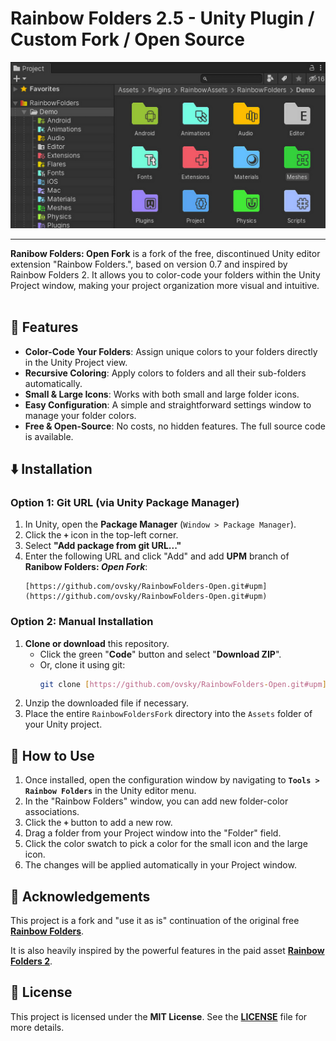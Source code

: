 
# Rainbow Folders 2.5 - Unity Plugin / Custom Fork / Open Source

![Rainbow Folders Screenshot](https://github.com/ovsky/RainbowFolders-Open/blob/b760c9b04ad35abeb9aa7072d42c57c31eb8c42b/Data/Images/rainbow-header.png)

---

**Ranibow Folders: Open Fork** is a fork of the free, discontinued Unity editor extension "Rainbow Folders.", based on version 0.7 and inspired by Rainbow Folders 2. It allows you to color-code your folders within the Unity Project window, making your project organization more visual and intuitive.</br></br>

## 🌟 Features

* **Color-Code Your Folders**: Assign unique colors to your folders directly in the Unity Project view.
* **Recursive Coloring**: Apply colors to folders and all their sub-folders automatically.
* **Small & Large Icons**: Works with both small and large folder icons.
* **Easy Configuration**: A simple and straightforward settings window to manage your folder colors.
* **Free & Open-Source**: No costs, no hidden features. The full source code is available.

## ⬇️ Installation

### Option 1: Git URL (via Unity Package Manager)

1.  In Unity, open the **Package Manager** (`Window > Package Manager`).
2.  Click the **`+`** icon in the top-left corner.
3.  Select **"Add package from git URL..."**
4.  Enter the following URL and click "Add" and add **UPM** branch of **Ranibow Folders: *Open Fork***:
    ```
    [https://github.com/ovsky/RainbowFolders-Open.git#upm](https://github.com/ovsky/RainbowFolders-Open.git#upm)
    ```

### Option 2: Manual Installation

1.  **Clone or download** this repository.
    * Click the green "**Code**" button and select "**Download ZIP**".
    * Or, clone it using git:
        ```bash
        git clone [https://github.com/ovsky/RainbowFolders-Open.git#upm](https://github.com/ovsky/RainbowFolders-Open.git#upm)
        ```
2.  Unzip the downloaded file if necessary.
3.  Place the entire `RainbowFoldersFork` directory into the `Assets` folder of your Unity project.

## 🚀 How to Use

1.  Once installed, open the configuration window by navigating to **`Tools > Rainbow Folders`** in the Unity editor menu.
2.  In the "Rainbow Folders" window, you can add new folder-color associations.
3.  Click the **`+`** button to add a new row.
4.  Drag a folder from your Project window into the "Folder" field.
5.  Click the color swatch to pick a color for the small icon and the large icon.
6.  The changes will be applied automatically in your Project window.

## 🙏 Acknowledgements

This project is a fork and "use it as is" continuation of the original free [**Rainbow Folders**](https://github.com/Borod4r/unity3d-rainbow-folders).

It is also heavily inspired by the powerful features in the paid asset [**Rainbow Folders 2**](https://assetstore.unity.com/packages/tools/utilities/rainbow-folders-2-143526).

## 📄 License

This project is licensed under the **MIT License**. See the [**LICENSE**](LICENSE) file for more details.
